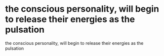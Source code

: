 # the conscious personality, will begin to release their energies as the pulsation

the conscious personality, will begin to release their energies as the pulsation